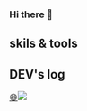 ### Hi there 👋

<!--
**blue-mocha/blue-mocha** is a ✨ _special_ ✨ repository because its `README.md` (this file) appears on your GitHub profile.

Here are some ideas to get you started:

- 🔭 I’m currently working on ...
- 🌱 I’m currently learning ...
- 👯 I’m looking to collaborate on ...
- 🤔 I’m looking for help with ...
- 💬 Ask me about ...
- 📫 How to reach me: ...
- 😄 Pronouns: ...
- ⚡ Fun fact: ...
-->
## skils & tools


## DEV's log 
<div style="display:flex; flex-direction:row;">
    <a href="https://velog.io/@blue-mocha">
        😄<img src="https://img.shields.io/badge/bluemocha's%20velog-8A2BE2"> 
    </a>
</div><br>
